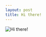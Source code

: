 ```yaml
---
layout: post
title: Hi there!
---
```


![Hi there!](https://media1.tenor.com/images/711682362f0a68479c58e0b3430c63f7/tenor.gif?itemid=7520523)
